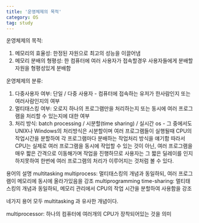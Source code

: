 ```yaml
---
title: '운영체제의 목적'
category: OS
tag: study
---
```


운영체제의 목적:
1. 메모리의 효율성: 한정된 자원으로 최고의 성능을 이끌어냄
2. 메모리 분배의 형평성: 한 컴퓨터에 여러 사용자가 접속할경우 사용자들에게 분배할 자원을 형평성있게 분배함

운영체제의 분류:
1. 다중사용자 여부: 단일 / 다중 사용자 - 컴퓨터에 접속하는 유저가 한사람인지 또는 여러사람인지의 여부
2. 멀티태스킹 여부: 오로지 하나의 프로그램만을 처리하는지 또는 동시에 여러 프로그램을 처리할 수 있는지에 대한 여부
3. 처리 방식: batch processing / 시분할(time sharing) / 실시간 os - 그 중에서도 UNIX나 Windows의 처리방식은 시분할이며 
여러 프로그램들이 실행될때 CPU의 작업시간을 분할하여 각 프로그램마다 분배하는 작업처리 방식을 얘기함
따라서 CPU는 실제로 여러 프로그램을 동시에 작업할 수 있는 것이 아닌, 여러 프로그램을 매우 짧은 간격으로 이동해가며 작업을 진행하므로
사용자는 그 짧은 딜레이를 인지하지못하여 한번에 여러 프로그램의 처리가 이루어지는 것처럼 볼 수 있다.

용어의 설명
multitasking
multiprocess: 멀티태스킹의 개념과 동일하되, 여러 프로그램이 메모리에 동시에 올라가있음을 강조
multiprogramming
time-sharing: 멀티태스킹의 개념과 동일하되, 메모리 관리에서 CPU의 작업 시간을 분할하여 사용함을 강조

네가지 용어 모두 multitasking 과 유사한 개념이다.

multiprocessor: 하나의 컴퓨터에 여러개의 CPU가 장착되어있는 것을 의미
